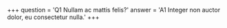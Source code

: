 +++
question = 'Q1 Nullam ac mattis felis?'
answer = 'A1 Integer non auctor dolor, eu consectetur nulla.'
+++